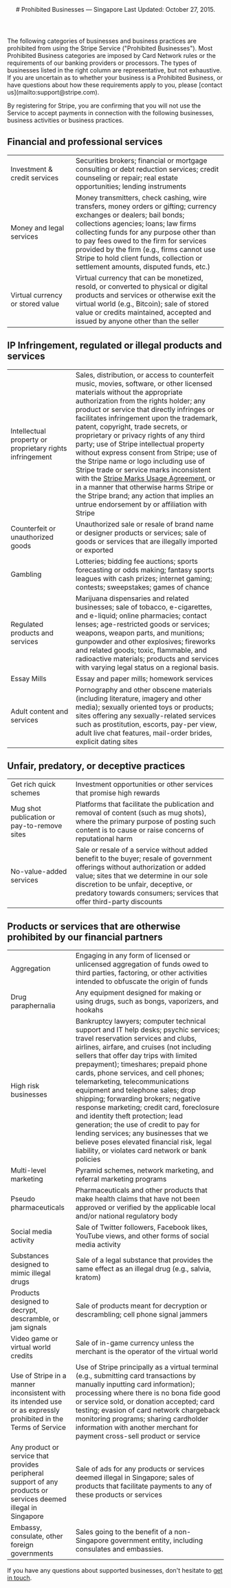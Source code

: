 <header id="prohibited_businesses">
# Prohibited Businesses — Singapore
Last Updated: October 27, 2015.
</header>

<section id="prohibited_list">
<p>The following categories of businesses and business practices are prohibited from using the Stripe Service ("Prohibited Businesses"). Most Prohibited Business categories are imposed by Card Network rules or the requirements of our banking providers or processors. The types of businesses listed in the right column are representative, but not exhaustive. If you are uncertain as to whether your business is a Prohibited Business, or have questions about how these requirements apply to you, please [contact us](mailto:support@stripe.com).</p>

<p>By registering for Stripe, you are confirming that you will not use the Service to accept payments in connection with the following businesses, business activities or business practices.
</p>

<h2>Financial and professional services</h2>
<table>
  <tr>
    <td style="width:30%;">
      Investment &amp; credit services
    </td>
    <td>
      Securities brokers; financial or mortgage consulting or debt reduction services; credit counseling or repair; real estate opportunities; lending instruments
    </td>
  </tr>

  <tr>
    <td>
      Money and legal services
    </td>
    <td>
      Money transmitters, check cashing, wire transfers, money orders or gifting; currency exchanges or dealers; bail bonds; collections agencies; loans; law firms collecting funds for any purpose other than to pay fees owed to the firm for services provided by the firm (e.g., firms cannot use Stripe to hold client funds, collection or settlement amounts, disputed funds, etc.)
    </td>
  </tr>

  <tr>
    <td>
      Virtual currency or stored value
    </td>
    <td>
      Virtual currency that can be monetized, resold, or converted to physical or digital products and services or otherwise exit the virtual world (e.g., Bitcoin); sale of stored value or credits maintained, accepted and issued by anyone other than the seller
    </td>
  </tr>
</table>

<h2>IP Infringement, regulated or illegal products and services</h2>
<table>
  <tr>
    <td style="width:30%;">
      Intellectual property or proprietary rights infringement
    </td>
    <td>
      Sales, distribution, or access to counterfeit music, movies, software, or other licensed materials without the appropriate authorization from the rights holder; any product or service that directly infringes or facilitates infringement upon the trademark, patent, copyright, trade secrets, or proprietary or privacy rights of any third party; use of Stripe intellectual property without express consent from Stripe; use of the Stripe name or logo including use of Stripe trade or service marks inconsistent with the <a href="/marks/terms">Stripe Marks Usage Agreement</a>, or in a manner that otherwise harms Stripe or the Stripe brand; any action that implies an untrue endorsement by or affiliation with Stripe
    </td>
  </tr>
  <tr>
    <td>
      Counterfeit or unauthorized goods
    </td>
    <td>
      Unauthorized sale or resale of brand name or designer products or services; sale of goods or services that are illegally imported or exported
    </td>
  </tr>
  <tr>
    <td>
      Gambling
    </td>
    <td>
      Lotteries; bidding fee auctions; sports forecasting or odds making; fantasy sports leagues with cash prizes; internet gaming; contests; sweepstakes; games of chance
    </td>
  </tr>
  <tr>
    <td>
      Regulated products and services
    </td>
    <td>
      Marijuana dispensaries and related businesses; sale of tobacco, e-cigarettes, and e-liquid; online pharmacies; contact lenses; age-restricted goods or services; weapons, weapon parts, and munitions; gunpowder and other explosives; fireworks and related goods; toxic, flammable, and radioactive materials; products and services with varying legal status on a regional basis.
    </td>
  </tr>
  <tr>
    <td>
      Essay Mills
    </td>
    <td>
      Essay and paper mills; homework services
    </td>
  </tr>
  <tr>
    <td>
      Adult content and services
    </td>
    <td>
      Pornography and other obscene materials (including literature, imagery and other media); sexually oriented toys or products; sites offering any sexually-related services such as prostitution, escorts, pay-per view, adult live chat features, mail-order brides, explicit dating sites
    </td>
  </tr>
</table>


<h2>Unfair, predatory, or deceptive practices</h2>
<table>
  <tr>
    <td style="width:30%;">
      Get rich quick schemes
    </td>
    <td>
      Investment opportunities or other services that promise high rewards
    </td>
  </tr>
  <tr>
    <td>
      Mug shot publication or pay-to-remove sites
    </td>
    <td>
      Platforms that facilitate the publication and removal of content (such as mug shots), where the primary purpose of posting such content is to cause or raise concerns of reputational harm
    </td>
  </tr>
  <tr>
    <td>
      No-value-added services
    </td>
    <td>
      Sale or resale of a service without added benefit to the buyer; resale of government offerings without authorization or added value; sites that we determine in our sole discretion to be unfair, deceptive, or predatory towards consumers; services that offer third-party discounts
    </td>
  </tr>
</table>

<h2>Products or services that are otherwise prohibited by our financial partners</h2>
<table>
  <tr>
    <td style="width:30%;">
      Aggregation
    </td>
    <td>
      Engaging in any form of licensed or unlicensed aggregation of funds owed to third parties, factoring, or other activities intended to obfuscate the origin of funds
    </td>
  </tr>
  <tr>
    <td>
      Drug paraphernalia
    </td>
    <td>
      Any equipment designed for making or using drugs, such as bongs, vaporizers, and hookahs
    </td>
  </tr>
  <tr>
    <td>
      High risk businesses
    </td>
    <td>
      Bankruptcy lawyers; computer technical support and IT help desks; psychic services; travel reservation services and clubs, airlines, airfare, and cruises (not including sellers that offer day trips with limited prepayment); timeshares; prepaid phone cards, phone services, and cell phones; telemarketing, telecommunications equipment and telephone sales; drop shipping; forwarding brokers; negative response marketing; credit card, foreclosure and identity theft protection; lead generation; the use of credit to pay for lending services; any businesses that we believe poses elevated financial risk, legal liability, or violates card network or bank policies
    </td>
  </tr>
  <tr>
    <td>
      Multi-level marketing
    </td>
    <td>
      Pyramid schemes, network marketing, and referral marketing programs
    </td>
  </tr>
  <tr>
    <td>
      Pseudo pharmaceuticals
    </td>
    <td>
      Pharmaceuticals and other products that make health claims that have not been approved or verified by the applicable local and/or national regulatory body
    </td>
  </tr>
  <tr>
    <td>
      Social media activity
    </td>
    <td>
      Sale of Twitter followers, Facebook likes, YouTube views, and other forms of social media activity
    </td>
  </tr>
  <tr>
    <td>
      Substances designed to mimic illegal drugs
    </td>
    <td>
      Sale of a legal substance that provides the same effect as an illegal drug (e.g., salvia, kratom)
    </td>
  </tr>
  <tr>
    <td>
      Products designed to decrypt, descramble, or jam signals
    </td>
    <td>
      Sale of products meant for decryption or descrambling; cell phone signal jammers
    </td>
  </tr>
  <tr>
    <td>
      Video game or virtual world credits
    </td>
    <td>
      Sale of in-game currency unless the merchant is the operator of the virtual world
    </td>
  </tr>
  <tr>
    <td>
      Use of Stripe in a manner inconsistent with its intended use or as expressly prohibited in the Terms of Service
    </td>
    <td>
      Use of Stripe principally as a virtual terminal (e.g., submitting card transactions by manually inputting card information); processing where there is no bona fide good or service sold, or donation accepted; card testing; evasion of card network chargeback monitoring programs; sharing cardholder information with another merchant for payment cross-sell product or service
    </td>
  <tr>
    <td>
      Any product or service that provides peripheral support of any products or services deemed illegal in Singapore
    </td>
    <td>
      Sale of ads for any products or services deemed illegal in Singapore; sales of products that facilitate payments to any of these products or services
    </td>
  </tr>
  <tr>
    <td>
      Embassy, consulate, other foreign governments
    </td>
    <td>
      Sales going to the benefit of a non-Singapore government entity, including consulates and embassies.
    </td>
  </tr>
</table>

<p>If you have any questions about supported businesses, don't hesitate to <a href="/contact">get in touch</a>.</p>

</section>

